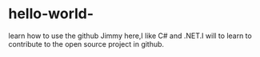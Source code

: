 # hello-world-
learn how to use the github
Jimmy here,I like C# and .NET.I will to learn to contribute to the open source project in github.
